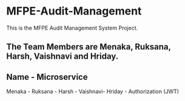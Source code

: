 # MFPE-Audit-Management

This is the MFPE Audit Management System Project.

## The Team Members are Menaka, Ruksana, Harsh, Vaishnavi and Hriday.

## Name     -    Microservice

Menaka   -
Ruksana  -
Harsh    -
Vaishnavi-
Hriday   -   Authorization (JWT)
